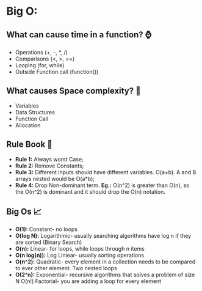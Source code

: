 # Big O:

## What can cause time in a function? ⌚

* Operations (+, -, *, /)
* Comparisons (<, >, ==)
* Looping (for, while)
* Outside Function call (function())

## What causes Space complexity? 💾

* Variables
* Data Structures
* Function Call
* Allocation

## Rule Book 📝

* **Rule 1:** Always worst Case;
* **Rule 2:** Remove Constants;
* **Rule 3:** Different inputs should have different variables. O(a+b). A and B arrays nested would be O(a*b);
* **Rule 4:** Drop Non-dominant term. **Eg.:** O(n^2) is greater than O(n), so the O(n^2) is dominant and it should drop the O(n) notation.


## Big Os 📈

* **O(1):** Constant- no loops
* **O(log N):** Logarithmic- usually searching algorithms have log n if they are sorted (Binary Search)
* **O(n):** Linear- for loops, while loops through n items
* **O(n log(n)):** Log Liniear- usually sorting operations
* **O(n^2):** Quadratic- every element in a collection needs to be compared to ever other element. Two
nested loops
* **O(2^n):** Exponential- recursive algorithms that solves a problem of size N
O(n!) Factorial- you are adding a loop for every element